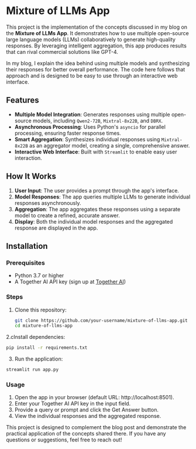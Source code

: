 # Mixture of LLMs App

This project is the implementation of the concepts discussed in my blog on the **Mixture of LLMs App**. It demonstrates how to use multiple open-source large language models (LLMs) collaboratively to generate high-quality responses. By leveraging intelligent aggregation, this app produces results that can rival commercial solutions like GPT-4.

In my blog, I explain the idea behind using multiple models and synthesizing their responses for better overall performance. The code here follows that approach and is designed to be easy to use through an interactive web interface.

## Features

- **Multiple Model Integration**: Generates responses using multiple open-source models, including `Qwen2-72B`, `Mixtral-8x22B`, and `DBRX`.
- **Asynchronous Processing**: Uses Python's `asyncio` for parallel processing, ensuring faster response times.
- **Smart Aggregation**: Synthesizes individual responses using `Mixtral-8x22B` as an aggregator model, creating a single, comprehensive answer.
- **Interactive Web Interface**: Built with `Streamlit` to enable easy user interaction.

## How It Works

1. **User Input**: The user provides a prompt through the app's interface.
2. **Model Responses**: The app queries multiple LLMs to generate individual responses asynchronously.
3. **Aggregation**: The app aggregates these responses using a separate model to create a refined, accurate answer.
4. **Display**: Both the individual model responses and the aggregated response are displayed in the app.

## Installation

### Prerequisites

- Python 3.7 or higher
- A Together AI API key (sign up at [Together AI](https://www.together.ai/))



### Steps
1. Clone this repository:
   ```bash
   git clone https://github.com/your-username/mixture-of-llms-app.git
   cd mixture-of-llms-app
   ```

2.cInstall dependencies:
```bash
pip install -r requirements.txt
```
3. Run the application:
``` bash
streamlit run app.py
```
### Usage
1) Open the app in your browser (default URL: http://localhost:8501).
2) Enter your Together AI API key in the input field.
3) Provide a query or prompt and click the Get Answer button.
4) View the individual responses and the aggregated response.


This project is designed to complement the blog post and demonstrate the practical application of the concepts shared there. If you have any questions or suggestions, feel free to reach out!

